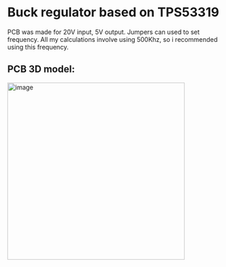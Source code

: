# Buck regulator based on TPS53319
PCB was made for 20V input, 5V output. Jumpers can used to set frequency. All my calculations involve using 500Khz, so i recommended using this frequency.

## PCB 3D model:
<img width="400" alt="image" src="https://github.com/michal95pl/PCB-s/assets/85219287/a439e603-8d5b-4eb1-b8f9-029ad1a05354">
